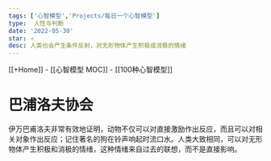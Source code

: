 ```yaml
---
tags: ['心智模型','Projects/每日一个心智模型']
type:  人性与判断
date: '2022-05-30'
star: ⭐
desc: 人类也会产生条件反射，对无形物体产生积极或消极的情绪
---
```

[[+Home]] - [[心智模型 MOC]] - [[100种心智模型]]


# 巴浦洛夫协会
伊万巴甫洛夫非常有效地证明，动物不仅可以对直接激励作出反应，而且可以对相关对象作出反应；记住著名的狗在铃声响起时流口水。人类大致相同，可以对无形物体产生积极和消极的情绪，这种情绪来自过去的联想，而不是直接影响。